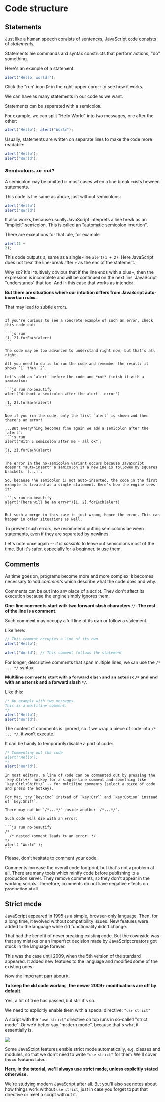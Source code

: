 
# Code structure

## Statements

Just like a human speech consists of sentences, JavaScript code consists of *statements*.

Statements are commands and syntax constructs that perform actions, "do" something.

Here's an example of a statement:

```js run
alert("Hello, world!");
```

Click the "run" icon ▷ in the right-upper corner to see how it works.

We can have as many statements in our code as we want. 

Statements can be separated with a semicolon.

For example, we can split "Hello World" into two messages, one after the other:

```js run no-beautify
alert("Hello"); alert("World");
```

Usually, statements are written on separate lines to make the code more readable:

```js run no-beautify
alert("Hello");
alert("World");
```

### Semicolons..or not?

A semicolon may be omitted in most cases when a line break exists beween statements.

This code is the same as above, just without semicolons:

```js run no-beautify
alert("Hello")
alert("World")
```

It also works, because usually JavaScript interprets a line break as an "implicit" semicolon. This is called an "automatic semicolon insertion".

There are exceptions for that rule, for example:

```js run no-beautify
alert(1 +
2);
```

This code outputs `3`, same as a single-line `alert(1 + 2)`. Here JavaScript does not treat the line-break after `+` as the end of the statement. 

Why so? It's intuitively obvious that if the line ends with a plus `+`, then the expression is incomplete and will be continued on the next line. JavaScript "understands" that too. And in this case that works as intended.

**But there are situations where our intuition differs from JavaScript auto-insertion rules.**

That may lead to subtle errors.

````spoiler header="See an example of such error"

If you're curious to see a concrete example of such an error, check this code out:

```js run
[1, 2].forEach(alert)
```

The code may be too advanced to understand right now, but that's all right.

All you need to do is to run the code and remember the result: it shows `1` then `2`.

Let's add an `alert` before the code and *not* finish it with a semicolon:

```js run no-beautify
alert("Without a semicolon after the alert - error")

[1, 2].forEach(alert)
```

Now if you run the code, only the first `alert` is shown and then there's an error!

...But everything becomes fine again we add a semicolon after the `alert`:
```js run
alert("With a semicolon after me - all ok");

[1, 2].forEach(alert)  
```

The error in the no-semicolon variant occurs because JavaScript doesn't "auto-insert" a semicolon if a newline is followed by squares brackets `[...]`.

So, because the semicolon is not auto-inserted, the code in the first example is treated as a single statement. Here's how the engine sees it:

```js run no-beautify
alert("There will be an error")[1, 2].forEach(alert)
```

But such a merge in this case is just wrong, hence the error. This can happen in other situations as well.
````

To prevent such errors, we recommend putting semicolons between statements, even if they are separated by newlines.

Let's note once again -- *it is possible* to leave out semicolons most of the time. But it's safer, especially for a beginner, to use them.

## Comments

As time goes on, programs become more and more complex. It becomes necessary to add *comments* which describe what the code does and why.

Comments can be put into any place of a script. They don't affect its execution because the engine simply ignores them.

**One-line comments start with two forward slash characters `//`. The rest of the line is a comment.**

Such comment may occupy a full line of its own or follow a statement.

Like here:
```js run
// This comment occupies a line of its own
alert("Hello");

alert("World"); // This comment follows the statement
```

For longer, descriptive comments that span multiple lines, we can use the `/* ... */` syntax.

**Multiline comments start with a forward slash and an asterisk <code>/&#42;</code> and end with an asterisk and a forward slash <code>&#42;/</code>.**

Like this:

```js run
/* An example with two messages.
This is a multiline comment.
*/
alert("Hello");
alert("World");
```

The content of comments is ignored, so if we wrap a piece of code into `/* ... */`, it won't execute.

It can be handy to temporarily disable a part of code:

```js run
/* Commenting out the code
alert("Hello");
*/
alert("World");
```

```smart header="Use hotkeys!"
In most editors, a line of code can be commented out by pressing the `key:Ctrl+/` hotkey for a single-line comment and something like `key:Ctrl+Shift+/` -- for multiline comments (select a piece of code and press the hotkey). 

For Mac, try `key:Cmd` instead of `key:Ctrl` and `key:Option` instead of `key:Shift`.
```

````warn header="Nested comments are not supported!"
There may not be `/*...*/` inside another `/*...*/`.

Such code will die with an error:

```js run no-beautify
/*
  /* nested comment leads to an error! */
*/
alert( "World" );
```
````

Please, don't hesitate to comment your code.

Comments increase the overall code footprint, but that's not a problem at all. There are many tools which minify code before publishing to a production server. They remove comments, so they don't appear in the working scripts. Therefore, comments do not have negative effects on production at all.

## Strict mode

JavaScript appeared in 1995 as a simple, browser-only language. Then, for a long time, it evolved without compatibility issues. New features were added to the language while old functionality didn't change.

That had the benefit of never breaking existing code. But the downside was that any mistake or an imperfect decision made by JavaScript creators got stuck in the language forever.

This was the case until 2009, when the 5th version of the standard appeared. It added new features to the language and modified some of the existing ones. 

Now the important part about it. 

**To keep the old code working, the newer 2009+ modifications are off by default.** 

Yes, a lot of time has passed, but still it's so. 

We need to explicitly enable them with a special directive: `"use strict"`

A script with the `"use strict"` directive on top runs in so-called "strict mode". Or we'd better say "modern mode", because that's what it essentially is.

![](use-strict.svg)

Some JavaScript features enable strict mode automatically, e.g. classes and modules, so that we don't need to write `"use strict"` for them. We'll cover these features later.

**Here, in the tutorial, we'll always use strict mode, unless explicitly stated otherwise.**

We're studying modern JavaScript after all. But you'll also see notes about how things work without `use strict`, just in case you forget to put that directive or meet a script without it.
